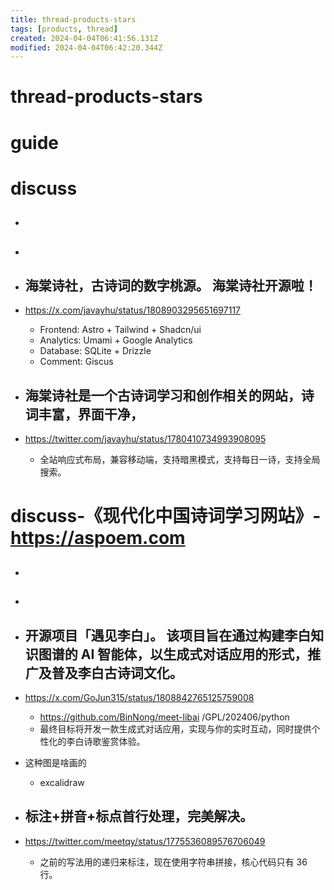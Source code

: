 ```yaml
---
title: thread-products-stars
tags: [products, thread]
created: 2024-04-04T06:41:56.131Z
modified: 2024-04-04T06:42:20.344Z
---
```


# thread-products-stars

# guide

# discuss
- ## 

- ## 

- ## 海棠诗社，古诗词的数字桃源。 海棠诗社开源啦！
- https://x.com/javayhu/status/1808903295651697117
  - Frontend: Astro + Tailwind + Shadcn/ui
  - Analytics: Umami + Google Analytics
  - Database: SQLite + Drizzle
  - Comment: Giscus

- ## 海棠诗社是一个古诗词学习和创作相关的网站，诗词丰富，界面干净，
- https://twitter.com/javayhu/status/1780410734993908095
  - 全站响应式布局，兼容移动端，支持暗黑模式，支持每日一诗，支持全局搜索。

# discuss-《现代化中国诗词学习网站》- https://aspoem.com
- ## 

- ## 

- ## 开源项目「遇见李白」。 该项目旨在通过构建李白知识图谱的 AI 智能体，以生成式对话应用的形式，推广及普及李白古诗词文化。
- https://x.com/GoJun315/status/1808842765125759008
  - https://github.com/BinNong/meet-libai /GPL/202406/python
  - 最终目标将开发一款生成式对话应用，实现与你的实时互动，同时提供个性化的李白诗歌鉴赏体验。

- 这种图是啥画的
  - excalidraw

- ## 标注+拼音+标点首行处理，完美解决。
- https://twitter.com/meetqy/status/1775536089576706049
  - 之前的写法用的递归来标注，现在使用字符串拼接，核心代码只有 36 行。
